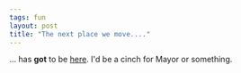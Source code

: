 ```yaml
---
tags: fun
layout: post
title: "The next place we move...."
---
```




... has <b>got</b> to be <a href="http://www.cityofwinters.org/">here</a>. I'd be a cinch for Mayor or something.


